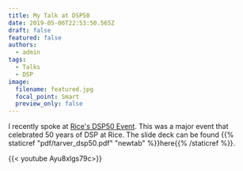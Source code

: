 ```yaml
---
title: My Talk at DSP50
date: 2019-05-06T22:53:50.565Z
draft: false
featured: false
authors:
  - admin
tags:
  - Talks
  - DSP
image:
  filename: featured.jpg
  focal_point: Smart
  preview_only: false
---
```

I recently spoke at [Rice's DSP50 Event](https://dsp.rice.edu/2019/03/07/dsp50-26-april-2019/). This was a major event that celebrated 50 years of DSP at Rice.  The slide deck can be found {{% staticref "pdf/tarver_dsp50.pdf" "newtab" %}}here{{% /staticref %}}.

{{< youtube Ayu8xlgs79c>}}